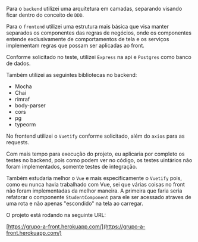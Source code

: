 Para o ```backend``` utilizei uma arquitetura em camadas, separando visando ficar dentro do conceito de ```DDD```.

Para o ```frontend``` utilizei uma estrutura mais básica que visa manter separados os componentes das regras de negócios, onde os componentes entende exclusivamente de comportamentos de tela e os serviços implementam regras que possam ser aplicadas ao front.

Conforme solicitado no teste, utilizei ```Express``` na api e ```Postgres``` como banco de dados. 

Também utilizei as seguintes bibliotecas no backend:
 - Mocha
 - Chai
 - rimraf
 - body-parser
 - cors
 - pg
 - typeorm

No frontend utilizei o ```Vuetify``` conforme solicitado, além do ```axios``` para as requests.
 
Com mais tempo para execução do projeto, eu aplicaria por completo os testes no backend, pois como podem ver no código, os testes uintários não foram implementados, somente testes de integração.

Também estudaria melhor o ```Vue``` e mais especificamente o ```Vuetify``` pois, como eu nunca havia trabalhado com Vue, sei que várias coisas no front não foram implementadas da melhor maneira. A primeira que faria seria refatorar o componente ```StudentComponent``` para ele ser acessado atraves de uma rota e não apenas "escondido" na tela ao carregar.

O projeto está rodando na seguinte URL:

[https://grupo-a-front.herokuapp.com/](https://grupo-a-front.herokuapp.com/)
